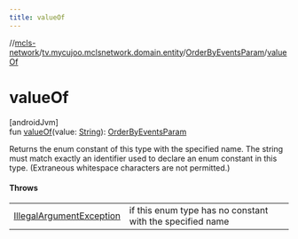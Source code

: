 ```yaml
---
title: valueOf
---
```

//[mcls-network](../../../index.html)/[tv.mycujoo.mclsnetwork.domain.entity](../index.html)/[OrderByEventsParam](index.html)/[valueOf](value-of.html)



# valueOf



[androidJvm]\
fun [valueOf](value-of.html)(value: [String](https://kotlinlang.org/api/latest/jvm/stdlib/kotlin/-string/index.html)): [OrderByEventsParam](index.html)



Returns the enum constant of this type with the specified name. The string must match exactly an identifier used to declare an enum constant in this type. (Extraneous whitespace characters are not permitted.)



#### Throws


| | |
|---|---|
| [IllegalArgumentException](https://kotlinlang.org/api/latest/jvm/stdlib/kotlin/-illegal-argument-exception/index.html) | if this enum type has no constant with the specified name |



